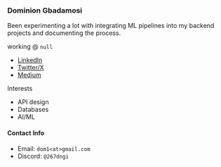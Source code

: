 ### Dominion Gbadamosi
Been experimenting a lot with integrating ML pipelines into my backend projects and documenting the process.

working @ `null`

- [LinkedIn](https://www.linkedin.com/dominion-gbadamosi)
- [Twitter/X](https://www.x.com/_dngi)
- [Medium](https://medium.com/@dngi267)

Interests
- API design
- Databases
- AI/ML

#### Contact Info
- Email: `dom1<at>gmail.com`
- Discord: `@267dngi`
